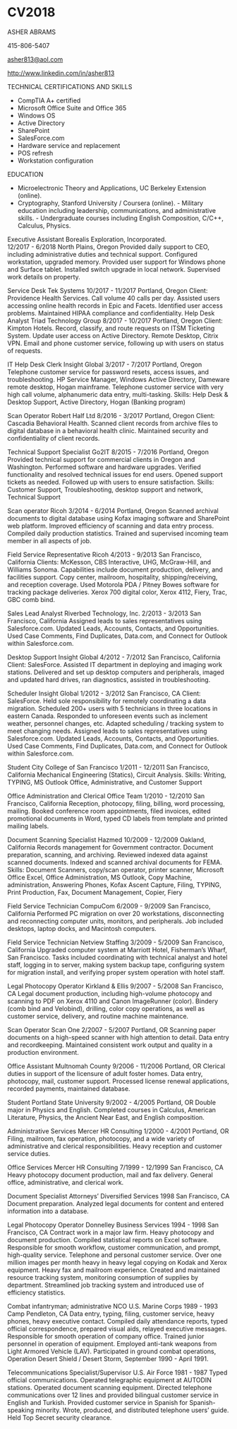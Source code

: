 # CV2018

ASHER ABRAMS

415-806-5407

asher813@aol.com

http://www.linkedin.com/in/asher813



TECHNICAL CERTIFICATIONS AND SKILLS

- CompTIA A+ certified
- Microsoft Office Suite and Office 365
- Windows OS
- Active Directory
- SharePoint
- SalesForce.com
- Hardware service and replacement
- POS refresh
- Workstation configuration

EDUCATION

- Microelectronic Theory and Applications, UC Berkeley Extension (online).
- Cryptography, Stanford University / Coursera (online). - Military education including leadership, communications, and administrative skills. - Undergraduate courses including English Composition, C/C++, Calculus, Physics.


Executive Assistant
Borealis Exploration, Incorporated.  
12/2017 - 6/2018
North Plains, Oregon
Provided daily support to CEO, including administrative duties and technical support.  Configured workstation, upgraded memory.  Provided user support for Windows phone and Surface tablet.  Installed switch upgrade in local network.  Supervised work details on property.

Service Desk
Tek Systems
10/2017 - 11/2017
Portland, Oregon
Client:  Providence Health Services.   Call volume 40 calls per day.  Assisted users accessing online health records in Epic and Facets.  Identified user access problems.  Maintained HIPAA compliance and confidentiality.
 Help Desk Analyst
Triad Technology Group
8/2017 - 10/2017
Portland, Oregon
Client: Kimpton Hotels. Record, classify, and route requests on ITSM Ticketing System. Update user access on Active Directory. Remote Desktop, Citrix VPN. Email and phone customer service, following up with users on status of requests.

IT Help Desk Clerk
Insight Global
3/2017 - 7/2017
Portland, Oregon
Telephone customer service for password resets, access issues, and troubleshooting. HP Service Manager, Windows Active Directory, Dameware remote desktop, Hogan mainframe. Telephone customer service with very high call volume, alphanumeric data entry, multi-tasking.
Skills: Help Desk & Desktop Support, Active Directory, Hogan (Banking program)

Scan Operator
Robert Half Ltd
8/2016 - 3/2017
Portland, Oregon
Client:  Cascadia Behavioral Health.  Scanned client records from archive files to digital database in a behavioral health clinic. Maintained security and confidentiality of client records.

Technical Support Specialist
Go2IT
8/2015 - 7/2016
Portland, Oregon
Provided technical support for commercial clients in Oregon and Washington. Performed software and hardware upgrades. Verified functionality and resolved technical issues for end users. Opened support tickets as needed. Followed up with users to ensure satisfaction.
Skills: Customer Support, Troubleshooting, desktop support and network, Technical Support

Scan operator
Ricoh
3/2014 - 6/2014
Portland, Oregon
Scanned archival documents to digital database using Kofax imaging software and SharePoint web platform. Improved efficiency of scanning and data entry process. Compiled daily production statistics. Trained and supervised incoming team member in all aspects of job.

Field Service Representative
Ricoh
4/2013 - 9/2013
San Francisco, California
Clients:  McKesson, CBS Interactive, UHG, McGraw-Hill, and Williams Sonoma. Capabilities include document production, delivery, and facilities support. Copy center, mailroom, hospitality, shipping/receiving, and reception coverage. Used Motorola PDA / Pitney Bowes software for tracking package deliveries. Xerox 700 digital color, Xerox 4112, Fiery, Trac, GBC comb bind.

Sales Lead Analyst
Riverbed Technology, Inc.
2/2013 - 3/2013
San Francisco, California
Assigned leads to sales representatives using Salesforce.com. Updated Leads, Accounts, Contacts, and Opportunities. Used Case Comments, Find Duplicates, Data.com, and Connect for Outlook within Salesforce.com.

Desktop Support
Insight Global
4/2012 - 7/2012 
San Francisco, California
Client:  SalesForce.  Assisted IT department in deploying and imaging work stations. Delivered and set up desktop computers and peripherals, imaged and updated hard drives, ran diagnostics, assisted in troubleshooting.

Scheduler
Insight Global
1/2012 - 3/2012 
San Francisco, CA
Client:  SalesForce.  Held sole responsibility for remotely coordinating a data migration. Scheduled 200+ users with 5 technicians in three locations in eastern Canada. Responded to unforeseen events such as inclement weather, personnel changes, etc. Adapted scheduling / tracking system to meet changing needs. Assigned leads to sales representatives using Salesforce.com. Updated Leads, Accounts, Contacts, and Opportunities. Used Case Comments, Find Duplicates, Data.com, and Connect for Outlook within Salesforce.com.

Student
City College of San Francisco
1/2011 - 12/2011 
San Francisco, California
Mechanical Engineering (Statics), Circuit Analysis.
Skills: Writing, TYPING, MS Outlook
Office, Administrative, and Customer Support

Office Administration and Clerical
Office Team
1/2010 - 12/2010 
San Francisco, California
Reception, photocopy, filing, billing, word processing, mailing. Booked conference room appointments, filed invoices, edited promotional documents in Word, typed CD labels from template and printed mailing labels.

Document Scanning Specialist
Hazmed
10/2009 - 12/2009 
Oakland, California
Records management for Government contractor.  Document preparation, scanning, and archiving.  Reviewed indexed data against scanned documents.  Indexed and scanned archival documents for FEMA.
Skills: Document Scanners, copy/scan operator, printer scanner, Microsoft Office Excel, Office Administration, MS Outlook, Copy Machine, administration, Answering Phones, Kofax Ascent Capture, Filing, TYPING, Print Production, Fax, Document Management, Copier, Fiery

Field Service Technician
CompuCom
6/2009 - 9/2009
San Francisco, California
Performed PC migration on over 20 workstations, disconnecting and reconnecting computer units, monitors, and peripherals. Job included desktops, laptop docks, and Macintosh computers.

Field Service Technician
Netview Staffing
3/2009 - 5/2009 
San Francisco, California
Upgraded computer system at Marriott Hotel, Fisherman’s Wharf, San Francisco. Tasks included coordinating with technical analyst and hotel staff, logging in to server, making system backup tape, configuring system for migration install, and verifying proper system operation with hotel staff.

Legal Photocopy Operator
Kirkland & Ellis
9/2007 - 5/2008
San Francisco, CA
Legal document production, including high-volume photocopy and scanning to PDF on Xerox 4110 and Canon ImageRunner (color).  Bindery (comb bind and Velobind), drilling, color copy operations, as well as customer service, delivery, and routine machine maintenance.

Scan Operator
Scan One
2/2007 - 5/2007
Portland, OR
Scanning paper documents on a high-speed scanner with high attention to detail.  Data entry and recordkeeping.  Maintained consistent work output and quality in a production environment.

Office Assistant
Multnomah County
9/2006 - 11/2006
Portland, OR
Clerical duties in support of the licensure of adult foster homes.  Data entry, photocopy, mail, customer support.  Processed license renewal applications, recorded payments, maintained database.

Student
Portland State University
9/2002 - 4/2005
Portland, OR
Double major in Physics and English.  Completed courses in Calculus, American Literature, Physics, the Ancient Near East, and English composition.

Administrative Services
Mercer HR Consulting
1/2000 - 4/2001
Portland, OR
Filing, mailroom, fax operation, photocopy, and a wide variety of administrative and clerical responsibilities.  Heavy reception and customer service duties.

Office Services
Mercer HR Consulting
7/1999 - 12/1999
San Francisco, CA
Heavy photocopy document production, mail and fax delivery.  General office, administrative, and clerical work.

Document Specialist
Attorneys’ Diversified Services
1998
San Francisco, CA
Document preparation.  Analyzed legal documents for content and entered information into a database.

Legal Photocopy Operator
Donnelley Business Services
1994 - 1998
San Francisco, CA
Contract work in a major law firm.  Heavy photocopy and document production.  Compiled statistical reports on Excel software.  Responsible for smooth workflow, customer communication, and prompt, high-quality service.  Telephone and personal customer service.  Over one million images per month heavy in heavy legal copying on Kodak and Xerox equipment.  Heavy fax and mailroom experience.  Created and maintained resource tracking system, monitoring consumption of supplies by department.  Streamlined job tracking system and introduced use of efficiency statistics.

Combat infantryman; administrative NCO
U.S. Marine Corps
1989 - 1993
Camp Pendleton, CA
Data entry, typing, filing, customer service, heavy phones, heavy executive contact.  Compiled daily attendance reports, typed official correspondence, prepared visual aids, relayed executive messages.  Responsible for smooth operation of company office.  Trained junior personnel in operation of equipment.  Employed anti-tank weapons from Light Armored Vehicle (LAV).  Participated in ground combat operations, Operation Desert Shield / Desert Storm, September 1990 - April 1991.

Telecommunications Specialist/Supervisor
U.S. Air Force
1981 - 1987
Typed official communications.  Operated telegraphic equipment at AUTODIN stations.  Operated document scanning equipment.  Directed telephone communications over 12 lines and provided bilingual customer service in English and Turkish.  Provided customer service in Spanish for Spanish-speaking minority.  Wrote, produced, and distributed telephone users’ guide.  Held Top Secret security clearance.


